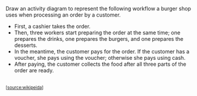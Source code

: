 <panel header="{{ icon_Q }} Model workflow of a Burger shop">
<question>

Draw an activity diagram to represent the following workflow a burger shop uses when processing an order by a customer.

* First, a cashier takes the order.
* Then, three workers start preparing the order at the same time; one prepares the drinks, one prepares the burgers, and one prepares the desserts.
* In the meantime, the customer pays for the order. If the customer has a voucher, she pays using the voucher; otherwise she pays using cash.
* After paying, the customer collects the food after all three parts of the order are ready.

<panel type="seamless" header="Example Activity Diagram" minimized>

<pic src="https://upload.wikimedia.org/wikipedia/commons/e/e7/Activity_conducting.svg"><br>
<sub>[[source:wikipeida](https://en.wikipedia.org/wiki/Activity_diagram)]</sub>
</panel>

</question>
</panel>
